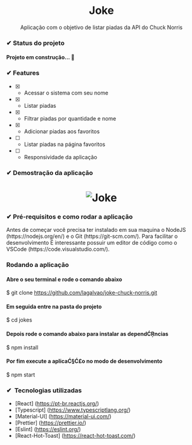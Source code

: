 <h1 align="center">Joke</h1>
<p align="center">Aplicação com o objetivo de listar piadas da API do Chuck Norris</p>

<h3>✔ Status do projeto</h3>
<h4>Projeto em construção... 🧱</h4>

### ✔ Features

- [x] - Acessar o sistema com seu nome
- [x] - Listar piadas
- [x] - Filtrar piadas por quantidade e nome
- [x] - Adicionar piadas aos favoritos
- [ ] - Listar piadas na página favoritos
- [ ] - Responsividade da aplicação

<h3>✔ Demostração da aplicação</h3>
<h1 align="center">
  <img alt="Joke" src="./src/assets/app.jpg" />
</h1>

<h3>✔ Pré-requisitos e como rodar a aplicação</h3>
<p>Antes de começar você precisa ter instalado em sua maquina o NodeJS (https://nodejs.org/en/) e o Git (https://git-scm.com/).
Para facilitar o desenvolvimento É interessante possuir um editor de código como o VSCode (https://code.visualstudio.com/).</p>

### Rodando a aplicação

#### Abre o seu terminal e rode o comando abaixo

$ git clone https://github.com/lagalvao/joke-chuck-norris.git

#### Em seguida entre na pasta do projeto

$ cd jokes

#### Depois rode o comando abaixo para instalar as dependĆŖncias

$ npm install

#### Por fim execute a aplicaĆ§Ć£o no modo de desenvolvimento

$ npm start

### ✔  Tecnologias utilizadas

- [React] (https://pt-br.reactjs.org/)
- [Typescript] (https://www.typescriptlang.org/)
- [Material-UI] (https://material-ui.com/)
- [Prettier] (https://prettier.io/)
- [Eslint] (https://eslint.org/)
- [React-Hot-Toast] (https://react-hot-toast.com/)
